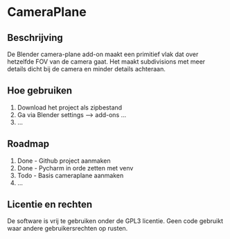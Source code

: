 # CameraPlane
## Beschrijving
De Blender camera-plane add-on maakt een primitief vlak dat over hetzelfde FOV van de camera gaat. Het maakt subdivisions met meer details dicht bij de camera en minder details achteraan.

## Hoe gebruiken
1. Download het project als zipbestand
2. Ga via Blender settings --> add-ons ...
3. ...

## Roadmap
1. Done - Github project aanmaken
2. Done - Pycharm in orde zetten met venv
3. Todo - Basis cameraplane aanmaken
4. ...

## Licentie en rechten
De software is vrij te gebruiken onder de GPL3 licentie.
Geen code gebruikt waar andere gebruikersrechten op rusten. 
